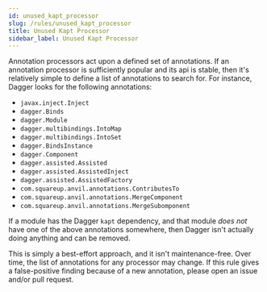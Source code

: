 ```yaml
---
id: unused_kapt_processor
slug: /rules/unused_kapt_processor
title: Unused Kapt Processor
sidebar_label: Unused Kapt Processor
---
```


Annotation processors act upon a defined set of annotations. If an annotation processor is
sufficiently popular and its api is stable, then it's relatively simple to define a list of
annotations to search for. For instance, Dagger looks for the following annotations:

- `javax.inject.Inject`
- `dagger.Binds`
- `dagger.Module`
- `dagger.multibindings.IntoMap`
- `dagger.multibindings.IntoSet`
- `dagger.BindsInstance`
- `dagger.Component`
- `dagger.assisted.Assisted`
- `dagger.assisted.AssistedInject`
- `dagger.assisted.AssistedFactory`
- `com.squareup.anvil.annotations.ContributesTo`
- `com.squareup.anvil.annotations.MergeComponent`
- `com.squareup.anvil.annotations.MergeSubomponent`

If a module has the Dagger `kapt` dependency, and that module *does not* have one of the above
annotations somewhere, then Dagger isn't actually doing anything and can be removed.

This is simply a best-effort approach, and it isn't maintenance-free. Over time, the list of
annotations for any processor may change. If this rule gives a false-positive finding because of a
new annotation, please open an issue and/or pull request.
